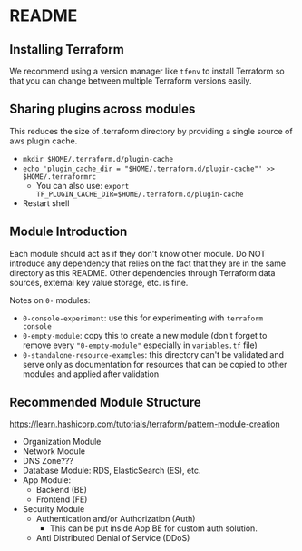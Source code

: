 # README

## Installing Terraform

We recommend using a version manager like `tfenv` to install Terraform
so that you can change between multiple Terraform versions easily.

## Sharing plugins across modules

This reduces the size of .terraform directory by providing a single source of aws plugin cache.

- `mkdir $HOME/.terraform.d/plugin-cache`
- `echo 'plugin_cache_dir = "$HOME/.terraform.d/plugin-cache"' >> $HOME/.terraformrc`
  - You can also use: `export TF_PLUGIN_CACHE_DIR=$HOME/.terraform.d/plugin-cache`
- Restart shell

## Module Introduction

Each module should act as if they don't know other module.
Do NOT introduce any dependency that relies on the fact that they are in the same directory as this README.
Other dependencies through Terraform data sources, external key value storage, etc. is fine.

Notes on `0-` modules:

- `0-console-experiment`: use this for experimenting with `terraform console`
- `0-empty-module`: copy this to create a new module (don't forget to remove every `"0-empty-module"` especially in `variables.tf` file)
- `0-standalone-resource-examples`: this directory can't be validated and serve only as documentation for resources that can be copied to other modules and applied after validation

## Recommended Module Structure

https://learn.hashicorp.com/tutorials/terraform/pattern-module-creation

- Organization Module
- Network Module
- DNS Zone???
- Database Module: RDS, ElasticSearch (ES), etc.
- App Module:
  - Backend (BE)
  - Frontend (FE)
- Security Module
  - Authentication and/or Authorization (Auth)
    - This can be put inside App BE for custom auth solution.
  - Anti Distributed Denial of Service (DDoS)
